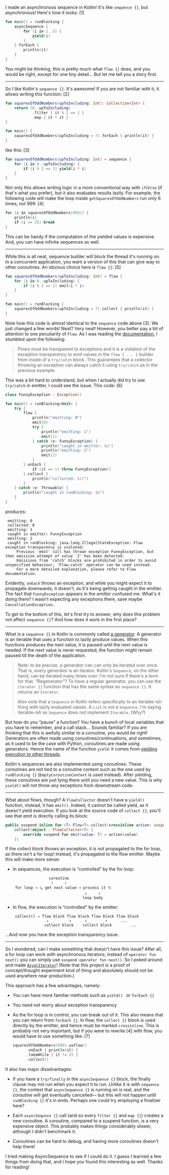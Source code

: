 I made an asynchronous sequence in Kotlin! It's like `sequence {}`, but asynchronous! Here's how it looks: [1]

```kotlin
fun main() = runBlocking {
    asyncSequence {
        for (i in 1..5) {
            yield(i)
        }
    }.forEach {
        println(it)
    }
}
```

You might be thinking, this is pretty much what `flow {}` does, and you would be right, except for one tiny detail... But let me tell you a story first.

***

So I like Kotlin's `sequence {}`. It's awesome! If you are not familiar with it, it allows writing this function: [2]

```kotlin
fun squaresOfOddNumbers(upToIncluding: Int): Collection<Int> {
    return (0..upToIncluding)
            .filter { it % 2 == 1 }
            .map { it * it }
}

fun main() {
    squaresOfOddNumbers(upToIncluding = 7).forEach { println(it) }
}
```

like this: [3]

```kotlin
fun squaresOfOddNumbers(upToIncluding: Int) = sequence {
    for (i in 0..upToIncluding) {
        if (i % 2 == 1) yield(i * i)
    }
}
```

Not only this allows writing logic in a more conventional way with `if`/`else` (if that's what you prefer), but it also evaluates results lazily. For example, the following code will make the loop inside `getSquaresOfOddNumbers` run only 6 times, not 999: [4]

```kotlin
for (i in squaresOfOddNumbers(999)) {
    println(i)
    if (i == 25) break
}
```

This can be handy if the computation of the yielded values is expensive. And, you can have infinite sequences as well.

***

While this is all neat, sequence builder will block the thread it's running on. In a concurrent application, you want a version of this that can give way to other coroutines. An obvious choice here is `flow {}`: [5]

```kotlin
fun squaresOfOddNumbers(upToIncluding: Int) = flow {
    for (i in 0..upToIncluding) {
        if (i % 2 == 1) emit(i * i)
    }
}

fun main() = runBlocking {
    squaresOfOddNumbers(upToIncluding = 7).collect { println(it) } 
}
```

Note how this code is almost identical to the `sequence` code above [3]. We just changed a few words! Neat? Very neat! However, you better pay a bit of attention to one peculiarity of `Flow`. As I was reading the [documentation](https://kotlinlang.org/docs/reference/coroutines/flow.html#exception-transparency), I stumbled upon the following:

> Flows must be transparent to exceptions and it is a violation of the exception transparency to emit values in the `flow { ... }` builder from inside of a `try/catch` block. This guarantees that a collector throwing an exception can always catch it using `try/catch` as in the previous example.

This was a bit hard to understand, but when I actually did try to use `try/catch` in emitter, I could see the issue. This code: [6]

```kotlin
class FunnyException : Exception()

fun main() = runBlocking<Unit> {
    try {
        flow {
            println("emitting: 0")
            emit(0)
            try {
                println("emitting: 1")
                emit(1)
            } catch (e: FunnyException) {
                println("caught in emitter: $e")
                println("emitting: 2")
                emit(2)
            }
        }.onEach {
            if (it == 1) throw FunnyException()
        }.collect {
            println("collected: $it")
        }
    } catch (e: Throwable) {
        println("caught in runBlocking: $e")
    } 
}
```
produces:

     emitting: 0
     collected: 0
     emitting: 1
     caught in emitter: FunnyException
     emitting: 2
     caught in runBlocking: java.lang.IllegalStateException: Flow exception transparency is violated:
         Previous 'emit' call has thrown exception FunnyException, but then emission attempt of value '2' has been detected.
         Emissions from 'catch' blocks are prohibited in order to avoid unspecified behaviour, 'Flow.catch' operator can be used instead.
         For a more detailed explanation, please refer to Flow documentation.

Evidently, `onEach` throws an exception, and while you might expect it to propagate downwards, it doesn't, as it's being getting caught in the emitter. The fact that `FunnyException` appears in the *emitter* confused me. What's it doing there? I wasn't expecting any exceptions there, save maybe `CancellationException`.

To get to the bottom of this, let's first try to answer, why does this problem not affect `sequence {}`? And how does it work in the first place?

***

What is a `sequence {}` in Kotlin is commonly called [a generator](https://en.wikipedia.org/wiki/Generator_(computer_programming)). A generator is an iterable that uses a function to lazily produce values. When this functions produces the next value, it is paused until the next value is needed. If the next value is never requested, the function might remain paused till the death of the application.

> Note: to be precise, a generator can can only be iterated over once. That is, every generator is an iterator. Kotlin's `Sequence`, on the other hand, can be iterated many times over. I'm not sure if there's a term for that. “Regenerator”? To have a regular generator, you can use the `iterator {}` function that has the same syntax as `sequence {}`. It returns an `Iterator`. 
> 
> Also note that a `Sequence` in Kotlin refers specifically to an iterable-ish thing with lazily evaluated values. A `List` is *not* a `Sequence`. I'm saying iterable-*ish* as `Sequence` does not implement `Iterable`. (Why?)

But how do you “pause” a function? You have a bunch of local variables that you have to remember, and a call stack... Sounds familiar? If you are thinking that this is awfully similar to a coroutine, you would be right! Generators are often made using coroutines/continuations, and sometimes, as it used to be the case with Python, coroutines are made using generators. Hence the name of the function `yield`: it comes from [yielding execution to other threads](https://en.wikipedia.org/wiki/Yield_(multithreading)).

Kotlin's sequences are also implemented using coroutines. These coroutines are not tied to a coroutine context such as the one used by `runBlocking {}` (`EmptyCoroutineContext` is used instead). After yielding, these coroutines are just lying there until you need a new value. This is why `yield()` will not throw any exceptions from downstream code.

***

What about flows, though? A `FlowCollector` doesn't have a `yield()` function, instead, it has `emit()`. Indeed, it cannot be called yield, as it doesn't yield execution. If you look at the source code of `collect {}`, you'll see that emit is directly calling its block:

```kotlin
public suspend inline fun <T> Flow<T>.collect(crossinline action: suspend (value: T) -> Unit): Unit =
    collect(object : FlowCollector<T> {
        override suspend fun emit(value: T) = action(value)
    })
```

If the collect block throws an exception, it is not propagated to the for loop, as there isn't a for loop! Instead, it's propagated to the flow emitter. Maybe this will make more sense:

* In sequences, the execution is “controlled” by the for loop:

                      coroutine
                       ↑     ↓  
       for loop → ⮎ get next value → process it ⮌
                                      ↓     ↑
                                     loop body

* In flow, the execution is “controlled” by the emitter:

       collect() → flow block flow block flow block flow block
                     ↓         ↑      ↓        ↑      ...
                    collect block    collect block        ...

...And now you have the exception transparency issue.

***

So I wondered, can I make something that doesn't have this issue? After all, a for loop can work with asynchronous iterators; instead of `operator fun next()` you can simply use `suspend operator fun next()`. So I poked around and made [`AsyncIterator`](https://github.com/oakkitten/AsyncIterable)! (Note that this project is a proof of concept/thought experiment kind of thing and absolutely should not be used anywhere near production.)

This approach has a few advantages, namely:

* You can have more familiar methods such as `yield() ` or `forEach {}`

* You need not worry about exception transparency

* As the for loop is in control, you can break out of it. This also means that you can return from `forEach {}`. In flow, the `collect {}` block is used directly by the emitter, and hence must be marked `crossinline`. This is probably not very important, but if you were to rewrite [4] with flow, you would have to use something like: [7]
  ```kotlin
  squaresOfOddNumbers(999).asFlow()
        .onEach { println(it) }
        .takeWhile { it != 25 }
        .collect()
  `````

It also has major disadvantages:

* If you have a `try/finally` in the `asyncSequence {}` block, the finally clause may not run when you expect it to run. Unlike it is with `sequence {}`, the context that `asyncSequence {}` is running on is real, and the coroutine will get eventually cancelled— but this will not happen until `runBlocking {}` it's in ends. Perhaps one could try employing a finalizer here?

* Each `asyncSequnce {}` call (and so every `filter {}` and `map {}`) creates a new coroutine. A coroutine, compared to a suspend function, is a very expensive object. This probably makes things considerably slower, although I didn't benchmark it.

* Coroutines can be hard to debug, and having more coroutines doesn't help there! 

I tried making AsyncSequence to see if I could do it. I guess I learned a few things from doing that, and I hope you found this interesting as well. Thanks for reading!